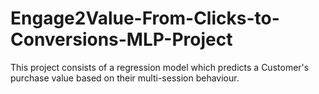 # Engage2Value-From-Clicks-to-Conversions-MLP-Project
This project consists of a regression model which predicts a Customer's purchase value based on their multi-session behaviour.
